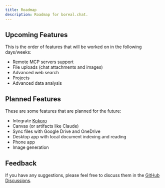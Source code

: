 ```yaml
---
title: Roadmap
description: Roadmap for boreal.chat.
---
```


## Upcoming Features

This is the order of features that will be worked on in the following days/weeks:

- Remote MCP servers support
- File uploads (chat attachments and images)
- Advanced web search
- Projects
- Advanced data analysis

## Planned Features

These are some features that are planned for the future:

- Integrate [Kokoro](https://kokoro.ws)
- Canvas (or artifacts like Claude)
- Sync files with Google Drive and OneDrive
- Desktop app with local document indexing and reading
- Phone app
- Image generation

## Feedback

If you have any suggestions, please feel free to discuss them in the [GitHub Discussions](https://github.com/wosherco/boreal.chat/discussions).
